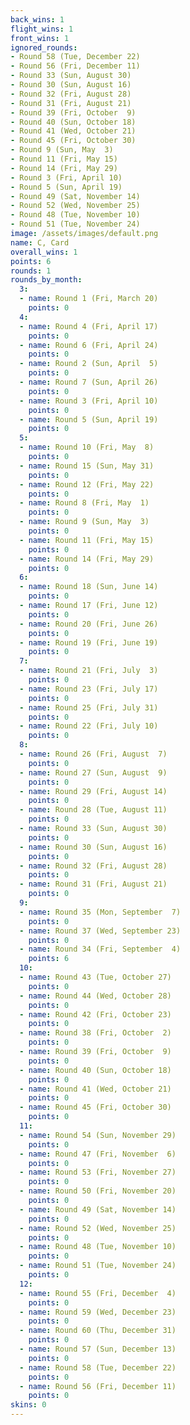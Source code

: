 ```yaml
---
back_wins: 1
flight_wins: 1
front_wins: 1
ignored_rounds:
- Round 58 (Tue, December 22)
- Round 56 (Fri, December 11)
- Round 33 (Sun, August 30)
- Round 30 (Sun, August 16)
- Round 32 (Fri, August 28)
- Round 31 (Fri, August 21)
- Round 39 (Fri, October  9)
- Round 40 (Sun, October 18)
- Round 41 (Wed, October 21)
- Round 45 (Fri, October 30)
- Round 9 (Sun, May  3)
- Round 11 (Fri, May 15)
- Round 14 (Fri, May 29)
- Round 3 (Fri, April 10)
- Round 5 (Sun, April 19)
- Round 49 (Sat, November 14)
- Round 52 (Wed, November 25)
- Round 48 (Tue, November 10)
- Round 51 (Tue, November 24)
image: /assets/images/default.png
name: C, Card
overall_wins: 1
points: 6
rounds: 1
rounds_by_month:
  3:
  - name: Round 1 (Fri, March 20)
    points: 0
  4:
  - name: Round 4 (Fri, April 17)
    points: 0
  - name: Round 6 (Fri, April 24)
    points: 0
  - name: Round 2 (Sun, April  5)
    points: 0
  - name: Round 7 (Sun, April 26)
    points: 0
  - name: Round 3 (Fri, April 10)
    points: 0
  - name: Round 5 (Sun, April 19)
    points: 0
  5:
  - name: Round 10 (Fri, May  8)
    points: 0
  - name: Round 15 (Sun, May 31)
    points: 0
  - name: Round 12 (Fri, May 22)
    points: 0
  - name: Round 8 (Fri, May  1)
    points: 0
  - name: Round 9 (Sun, May  3)
    points: 0
  - name: Round 11 (Fri, May 15)
    points: 0
  - name: Round 14 (Fri, May 29)
    points: 0
  6:
  - name: Round 18 (Sun, June 14)
    points: 0
  - name: Round 17 (Fri, June 12)
    points: 0
  - name: Round 20 (Fri, June 26)
    points: 0
  - name: Round 19 (Fri, June 19)
    points: 0
  7:
  - name: Round 21 (Fri, July  3)
    points: 0
  - name: Round 23 (Fri, July 17)
    points: 0
  - name: Round 25 (Fri, July 31)
    points: 0
  - name: Round 22 (Fri, July 10)
    points: 0
  8:
  - name: Round 26 (Fri, August  7)
    points: 0
  - name: Round 27 (Sun, August  9)
    points: 0
  - name: Round 29 (Fri, August 14)
    points: 0
  - name: Round 28 (Tue, August 11)
    points: 0
  - name: Round 33 (Sun, August 30)
    points: 0
  - name: Round 30 (Sun, August 16)
    points: 0
  - name: Round 32 (Fri, August 28)
    points: 0
  - name: Round 31 (Fri, August 21)
    points: 0
  9:
  - name: Round 35 (Mon, September  7)
    points: 0
  - name: Round 37 (Wed, September 23)
    points: 0
  - name: Round 34 (Fri, September  4)
    points: 6
  10:
  - name: Round 43 (Tue, October 27)
    points: 0
  - name: Round 44 (Wed, October 28)
    points: 0
  - name: Round 42 (Fri, October 23)
    points: 0
  - name: Round 38 (Fri, October  2)
    points: 0
  - name: Round 39 (Fri, October  9)
    points: 0
  - name: Round 40 (Sun, October 18)
    points: 0
  - name: Round 41 (Wed, October 21)
    points: 0
  - name: Round 45 (Fri, October 30)
    points: 0
  11:
  - name: Round 54 (Sun, November 29)
    points: 0
  - name: Round 47 (Fri, November  6)
    points: 0
  - name: Round 53 (Fri, November 27)
    points: 0
  - name: Round 50 (Fri, November 20)
    points: 0
  - name: Round 49 (Sat, November 14)
    points: 0
  - name: Round 52 (Wed, November 25)
    points: 0
  - name: Round 48 (Tue, November 10)
    points: 0
  - name: Round 51 (Tue, November 24)
    points: 0
  12:
  - name: Round 55 (Fri, December  4)
    points: 0
  - name: Round 59 (Wed, December 23)
    points: 0
  - name: Round 60 (Thu, December 31)
    points: 0
  - name: Round 57 (Sun, December 13)
    points: 0
  - name: Round 58 (Tue, December 22)
    points: 0
  - name: Round 56 (Fri, December 11)
    points: 0
skins: 0
---
```

